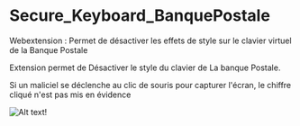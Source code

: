 # Secure_Keyboard_BanquePostale
Webextension : Permet de désactiver les effets de style sur le clavier virtuel de la Banque Postale




Extension permet de Désactiver le style du clavier de La banque Postale.

Si un maliciel se déclenche au clic de souris pour capturer l'écran, le chiffre cliqué n'est pas mis en évidence


![Alt text](https://raw.githubusercontent.com/aaaaadrien/Secure_Keyboard_BanquePostale/master/demo.png "Secure_Keyboard_BanquePostale")!
